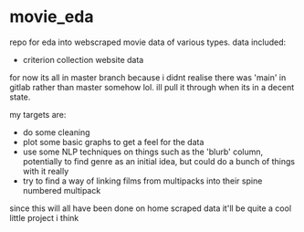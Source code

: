 # movie_eda

repo for eda into webscraped movie data of various types. data included:
- criterion collection website data

for now its all in master branch because i didnt realise there was 'main' in gitlab rather than master somehow lol. ill pull it through when its in a decent state.

my targets are:
- do some cleaning
- plot some basic graphs to get a feel for the data
- use some NLP techniques on things such as the 'blurb' column, potentially to find genre as an initial idea, but could do a bunch of things with it really
- try to find a way of linking films from multipacks into their spine numbered multipack

since this will all have been done on home scraped data it'll be quite a cool little project i think
